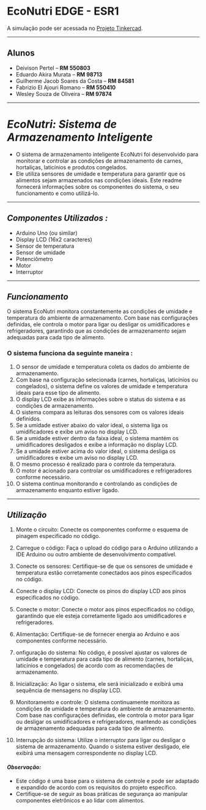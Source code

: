 # EcoNutri EDGE - ESR1

A simulação pode ser acessada no [Projeto Tinkercad](https://www.tinkercad.com/things/cOnHbPL0HSP-copy-of-teste-checkpoint2/editel?sharecode=7KcIDXtigldqlVauARKeTTgSLMGuVG_u2WQ833VMUMg).

---

## Alunos

- Deivison Pertel – **RM 550803**
- Eduardo Akira Murata – **RM 98713**
- Guilherme Jacob Soares da Costa – **RM 84581**
- Fabrizio El Ajouri Romano – **RM 550410**
- Wesley Souza de Oliveira – **RM 97874**

---

# ***EcoNutri: Sistema de Armazenamento Inteligente***

- O sistema de armazenamento inteligente EcoNutri foi desenvolvido para monitorar e controlar as condições de armazenamento de carnes, hortaliças, laticínios e produtos congelados. 
- Ele utiliza sensores de umidade e temperatura para garantir que os alimentos sejam armazenados nas condições ideais. Este readme fornecerá informações sobre os componentes do sistema, o seu funcionamento e como utilizá-lo.

---

## ***Componentes Utilizados :***

- Arduino Uno (ou similar)
- Display LCD (16x2 caracteres)
- Sensor de temperatura
- Sensor de umidade
- Potenciômetro
- Motor
- Interruptor

---

## ***Funcionamento***

O sistema EcoNutri monitora constantemente as condições de umidade e temperatura do ambiente de armazenamento. Com base nas configurações definidas, ele controla o motor para ligar ou desligar os umidificadores e refrigeradores, garantindo que as condições de armazenamento sejam adequadas para cada tipo de alimento.



### O sistema funciona da seguinte maneira :

1. O sensor de umidade e temperatura coleta os dados do ambiente de armazenamento.
2. Com base na configuração selecionada (carnes, hortaliças, laticínios ou congelados), o sistema define os valores de umidade e temperatura ideais para esse tipo de alimento.
3. O display LCD exibe as informações sobre o status do sistema e as condições de armazenamento.
4. O sistema compara as leituras dos sensores com os valores ideais definidos.
5. Se a umidade estiver abaixo do valor ideal, o sistema liga os umidificadores e exibe um aviso no display LCD.
6. Se a umidade estiver dentro da faixa ideal, o sistema mantém os umidificadores desligados e exibe a informação no display LCD.
7. Se a umidade estiver acima do valor ideal, o sistema desliga os umidificadores e exibe um aviso no display LCD.
8. O mesmo processo é realizado para o controle da temperatura.
9. O motor é acionado para controlar os umidificadores e refrigeradores conforme necessário.
10. O sistema continua monitorando e controlando as condições de armazenamento enquanto estiver ligado.

---

## ***Utilização***
1. Monte o circuito: Conecte os componentes conforme o esquema de pinagem especificado no código.

2. Carregue o código: Faça o upload do código para o Arduino utilizando a IDE Arduino ou outro ambiente de desenvolvimento compatível.

3. Conecte os sensores: Certifique-se de que os sensores de umidade e temperatura estão corretamente conectados aos pinos especificados no código.

4. Conecte o display LCD: Conecte os pinos do display LCD aos pinos especificados no código.

5. Conecte o motor: Conecte o motor aos pinos especificados no código, garantindo que ele esteja corretamente ligado aos umidificadores e refrigeradores.

6. Alimentação: Certifique-se de fornecer energia ao Arduino e aos componentes conforme necessário.

7. onfiguração do sistema: No código, é possível ajustar os valores de umidade e temperatura para cada tipo de alimento (carnes, hortaliças, laticínios e congelados) de acordo com as recomendações de armazenamento.

8. Inicialização: Ao ligar o sistema, ele será inicializado e exibirá uma sequência de mensagens no display LCD.

9. Monitoramento e controle: O sistema continuamente monitora as condições de umidade e temperatura do ambiente de armazenamento. Com base nas configurações definidas, ele controla o motor para ligar ou desligar os umidificadores e refrigeradores, mantendo as condições de armazenamento adequadas para cada tipo de alimento.

10. Interrupção do sistema: Utilize o interruptor para ligar ou desligar o sistema de armazenamento. Quando o sistema estiver desligado, ele exibirá uma mensagem correspondente no display LCD.


#### *Observação:* 
 - Este código é uma base para o sistema de controle e pode ser adaptado e expandido de acordo com os requisitos do projeto específico.
- Certifique-se de seguir as boas práticas de segurança ao manipular componentes eletrônicos e ao lidar com alimentos.
